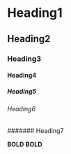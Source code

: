 # Heading1
## Heading2
### Heading3
#### Heading4
##### Heading5
###### Heading6
####### Heading7

**BOLD**
__BOLD__

